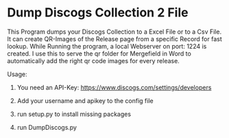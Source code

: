 # Dump Discogs Collection 2 File

This Program dumps your Discogs Collection to a Excel File or to a Csv File.
It can create QR-Images of the Release page from a specific Record for fast lookup.
While Running the program, a local Webserver on port: 1224 is created.
I use this to serve the qr folder for Mergefield in Word to automatically add the right qr code images for every release.

 Usage:

 1. You need an API-Key: https://www.discogs.com/settings/developers

 2. Add your username and apikey to the config file
 
 3. run setup.py to install missing packages
 
 4. run DumpDiscogs.py
